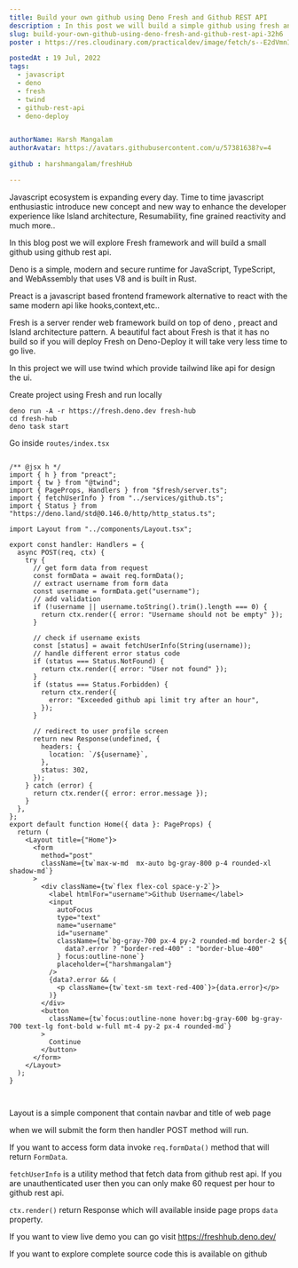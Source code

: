 ```yaml
---
title: Build your own github using Deno Fresh and Github REST API
description : In this post we will build a simple github using fresh and github rest api.
slug: build-your-own-github-using-deno-fresh-and-github-rest-api-32h6
poster : https://res.cloudinary.com/practicaldev/image/fetch/s--E2dVmnIB--/c_imagga_scale,f_auto,fl_progressive,h_420,q_auto,w_1000/https://dev-to-uploads.s3.amazonaws.com/uploads/articles/lwrjlidkua2wn0ggd2l8.png

postedAt : 19 Jul, 2022
tags: 
  - javascript
  - deno
  - fresh
  - twind
  - github-rest-api
  - deno-deploy


authorName: Harsh Mangalam
authorAvatar: https://avatars.githubusercontent.com/u/57381638?v=4

github : harshmangalam/freshHub

---
```



Javascript ecosystem is expanding every day. Time to time javascript enthusiastic introduce new concept and new way to enhance the developer experience like Island architecture, Resumability, fine grained reactivity and much more..

In this blog post we will explore Fresh framework and will build a small github using github rest api.

Deno is a simple, modern and secure runtime for JavaScript, TypeScript, and WebAssembly that uses V8 and is built in Rust.

Preact is a javascript based frontend framework alternative to react with the same modern api like hooks,context,etc..


Fresh is a server render web framework build on top of deno , preact and Island architecture pattern.
A beautiful fact about Fresh is that it has no build so if you will deploy Fresh on Deno-Deploy it will take very less time to go live. 

In this project we will use twind which provide tailwind like api for design the ui.

Create project using Fresh and run locally

```
deno run -A -r https://fresh.deno.dev fresh-hub
cd fresh-hub
deno task start

```

Go inside `routes/index.tsx`

```tsx

/** @jsx h */
import { h } from "preact";
import { tw } from "@twind";
import { PageProps, Handlers } from "$fresh/server.ts";
import { fetchUserInfo } from "../services/github.ts";
import { Status } from "https://deno.land/std@0.146.0/http/http_status.ts";

import Layout from "../components/Layout.tsx";

export const handler: Handlers = {
  async POST(req, ctx) {
    try {
      // get form data from request
      const formData = await req.formData();
      // extract username from form data
      const username = formData.get("username");
      // add validation
      if (!username || username.toString().trim().length === 0) {
        return ctx.render({ error: "Username should not be empty" });
      }

      // check if username exists
      const [status] = await fetchUserInfo(String(username));
      // handle different error status code
      if (status === Status.NotFound) {
        return ctx.render({ error: "User not found" });
      }
      if (status === Status.Forbidden) {
        return ctx.render({
          error: "Exceeded github api limit try after an hour",
        });
      }

      // redirect to user profile screen
      return new Response(undefined, {
        headers: {
          location: `/${username}`,
        },
        status: 302,
      });
    } catch (error) {
      return ctx.render({ error: error.message });
    }
  },
};
export default function Home({ data }: PageProps) {
  return (
    <Layout title={"Home"}>
      <form
        method="post"
        className={tw`max-w-md  mx-auto bg-gray-800 p-4 rounded-xl shadow-md`}
      >
        <div className={tw`flex flex-col space-y-2`}>
          <label htmlFor="username">Github Username</label>
          <input
            autoFocus
            type="text"
            name="username"
            id="username"
            className={tw`bg-gray-700 px-4 py-2 rounded-md border-2 ${
              data?.error ? "border-red-400" : "border-blue-400"
            } focus:outline-none`}
            placeholder={"harshmangalam"}
          />
          {data?.error && (
            <p className={tw`text-sm text-red-400`}>{data.error}</p>
          )}
        </div>
        <button
          className={tw`focus:outline-none hover:bg-gray-600 bg-gray-700 text-lg font-bold w-full mt-4 py-2 px-4 rounded-md`}
        >
          Continue
        </button>
      </form>
    </Layout>
  );
}



```


Layout is a simple component that contain navbar and title of web page


when we will submit the form then handler POST method will run.

If you want to access form data invoke `req.formData()` method that will return `FormData`.

`fetchUserInfo` is a utility method that fetch data from github rest api. If you are unauthenticated user then you can only make 60 request per hour to github rest api.

`ctx.render()` return Response which will available inside page props `data` property.

If you want to view live demo you can go visit https://freshhub.deno.dev/

If you want to explore complete source code this is available on github






